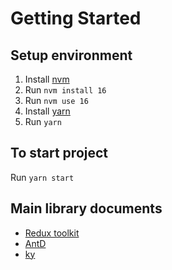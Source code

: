 # Getting Started

## Setup environment
1. Install [nvm](https://github.com/nvm-sh/nvm)
2. Run `nvm install 16`
3. Run `nvm use 16`
4. Install [yarn](https://classic.yarnpkg.com/lang/en/docs/install/)
5. Run `yarn`

## To start project
Run `yarn start`

## Main library documents
- [Redux toolkit](https://redux-toolkit.js.org/tutorials/quick-start)
- [AntD](https://ant.design/components/overview/)
- [ky](https://github.com/sindresorhus/ky)